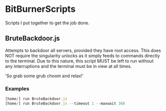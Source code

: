 # BitBurnerScripts
Scripts I put together to get the job done.

## BruteBackdoor.js
Attempts to backdoor all servers, provided they have root access.
This does NOT require the singularity unlocks as it simply feeds to commands directly to the terminal. Due to this nature, this script MUST be left to run without any interruptions and the terminal must be in view at all times.

'So grab some grub choom and relax!'

### Examples
```js
[home/] run BruteBackdoor.js
[home/] run BruteBackdoor.js --timeout 1 --maxwait 360
```

